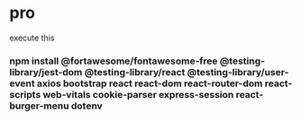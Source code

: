 # pro
execute this 
### npm install @fortawesome/fontawesome-free @testing-library/jest-dom @testing-library/react @testing-library/user-event axios bootstrap react react-dom react-router-dom react-scripts web-vitals cookie-parser express-session react-burger-menu dotenv
